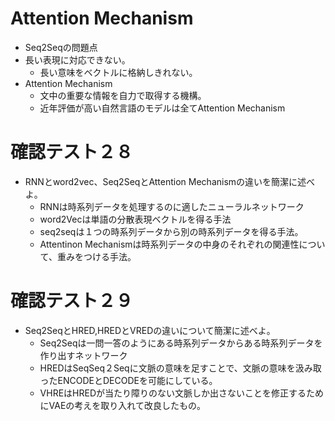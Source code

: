 <script type="text/x-mathjax-config">MathJax.Hub.Config({tex2jax:{inlineMath:[['\$','\$'],['\\(','\\)']],processEscapes:true},CommonHTML: {matchFontHeight:false}});</script>
<script type="text/javascript" async src="https://cdnjs.cloudflare.com/ajax/libs/mathjax/2.7.1/MathJax.js?config=TeX-MML-AM_CHTML"></script>

# Attention Mechanism
- Seq2Seqの問題点
- 長い表現に対応できない。
  - 長い意味をベクトルに格納しきれない。
- Attention Mechanism
  - 文中の重要な情報を自力で取得する機構。
  - 近年評価が高い自然言語のモデルは全てAttention Mechanism

# 確認テスト２８
- RNNとword2vec、Seq2SeqとAttention Mechanismの違いを簡潔に述べよ。
  - RNNは時系列データを処理するのに適したニューラルネットワーク 
  - word2Vecは単語の分散表現ベクトルを得る手法
  - seq2seqは１つの時系列データから別の時系列データを得る手法。
  - Attentinon Mechanismは時系列データの中身のそれぞれの関連性について、重みをつける手法。

# 確認テスト２９
- Seq2SeqとHRED,HREDとVREDの違いについて簡潔に述べよ。
  - Seq2Seqは一問一答のようにある時系列データからある時系列データを作り出すネットワーク
  - HREDはSeqSeq２Seqに文脈の意味を足すことで、文脈の意味を汲み取ったENCODEとDECODEを可能にしている。
  - VHREはHREDが当たり障りのない文脈しか出さないことを修正するためにVAEの考えを取り入れて改良したもの。